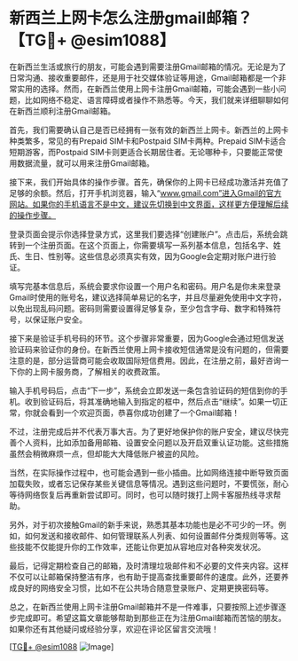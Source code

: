 # 新西兰上网卡怎么注册gmail邮箱？【TG💪+ @esim1088】

在新西兰生活或旅行的朋友，可能会遇到需要注册Gmail邮箱的情况。无论是为了日常沟通、接收重要邮件，还是用于社交媒体验证等用途，Gmail邮箱都是一个非常实用的选择。然而，在新西兰使用上网卡注册Gmail邮箱，可能会遇到一些小问题，比如网络不稳定、语言障碍或者操作不熟悉等。今天，我们就来详细聊聊如何在新西兰顺利注册Gmail邮箱。

首先，我们需要确认自己是否已经拥有一张有效的新西兰上网卡。新西兰的上网卡种类繁多，常见的有Prepaid SIM卡和Postpaid SIM卡两种。Prepaid SIM卡适合短期游客，而Postpaid SIM卡则更适合长期居住者。无论哪种卡，只要能正常使用数据流量，就可以用来注册Gmail邮箱。

接下来，我们开始具体的操作步骤。首先，确保你的上网卡已经成功激活并充值了足够的余额。然后，打开手机浏览器，输入“www.gmail.com”进入Gmail的官方网站。如果你的手机语言不是中文，建议先切换到中文界面，这样更方便理解后续的操作步骤。

登录页面会提示你选择登录方式，这里我们要选择“创建账户”。点击后，系统会跳转到一个注册页面。在这个页面上，你需要填写一系列基本信息，包括名字、姓氏、生日、性别等。这些信息必须真实有效，因为Google会定期对账户进行验证。

填写完基本信息后，系统会要求你设置一个用户名和密码。用户名是你未来登录Gmail时使用的账号名，建议选择简单易记的名字，并且尽量避免使用中文字符，以免出现乱码问题。密码则需要设置得足够复杂，至少包含字母、数字和特殊符号，以保证账户安全。

接下来是验证手机号码的环节。这个步骤非常重要，因为Google会通过短信发送验证码来验证你的身份。在新西兰使用上网卡接收短信通常是没有问题的，但需要注意的是，部分运营商可能会收取国际短信费用。因此，在注册之前，最好咨询一下你的上网卡服务商，了解相关的收费政策。

输入手机号码后，点击“下一步”，系统会立即发送一条包含验证码的短信到你的手机。收到验证码后，将其准确地输入到指定的框中，然后点击“继续”。如果一切正常，你就会看到一个欢迎页面，恭喜你成功创建了一个Gmail邮箱！

不过，注册完成后并不代表万事大吉。为了更好地保护你的账户安全，建议尽快完善个人资料，比如添加备用邮箱、设置安全问题以及开启双重认证功能。这些措施虽然会稍微麻烦一点，但却能大大降低账户被盗的风险。

当然，在实际操作过程中，也可能会遇到一些小插曲。比如网络连接中断导致页面加载失败，或者忘记保存某些关键信息等情况。遇到这些问题时，不要慌张，耐心等待网络恢复后再重新尝试即可。同时，也可以随时拨打上网卡客服热线寻求帮助。

另外，对于初次接触Gmail的新手来说，熟悉其基本功能也是必不可少的一环。例如，如何发送和接收邮件、如何管理联系人列表、如何设置邮件分类规则等等。这些技能不仅能提升你的工作效率，还能让你更加从容地应对各种突发状况。

最后，记得定期检查自己的邮箱，及时清理垃圾邮件和不必要的文件夹内容。这样不仅可以让邮箱保持整洁有序，也有助于提高查找重要邮件的速度。此外，还要养成良好的网络安全习惯，比如不在公共场合随意登录账户、定期更换密码等。

总之，在新西兰使用上网卡注册Gmail邮箱并不是一件难事，只要按照上述步骤逐步完成即可。希望这篇文章能够帮助到那些正在为注册Gmail邮箱而苦恼的朋友。如果你还有其他疑问或经验分享，欢迎在评论区留言交流哦！

[[TG💪+ @esim1088](https://t.me/s/esim1088) ![Image](https://i.postimg.cc/4NQfJmqS/Snipaste-2025-05-13-00-14-12.png)]